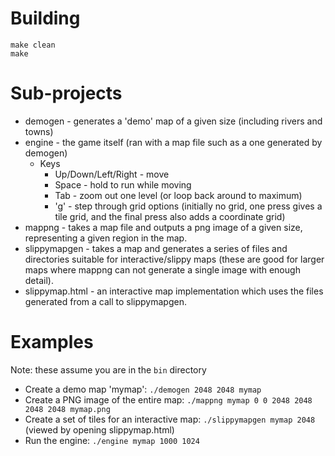 # Building
```
make clean
make
```

# Sub-projects
* demogen - generates a 'demo' map of a given size (including rivers and towns)
* engine - the game itself (ran with a map file such as a one generated by demogen)
    * Keys
        * Up/Down/Left/Right - move
        * Space - hold to run while moving
        * Tab - zoom out one level (or loop back around to maximum)
        * 'g' - step through grid options (initially no grid, one press gives a tile grid, and the final press also adds a coordinate grid) 
* mappng - takes a map file and outputs a png image of a given size, representing a given region in the map.
* slippymapgen - takes a map and generates a series of files and directories suitable for interactive/slippy maps (these are good for larger maps where mappng can not generate a single image with enough detail).
* slippymap.html - an interactive map implementation which uses the files generated from a call to slippymapgen. 

# Examples #
Note: these assume you are in the `bin` directory
* Create a demo map 'mymap': ```./demogen 2048 2048 mymap ```
* Create a PNG image of the entire map:  ```./mappng mymap 0 0 2048 2048 2048 2048 mymap.png```
* Create a set of tiles for an interactive map: ```./slippymapgen mymap 2048``` (viewed by opening slippymap.html)
* Run the engine: ```./engine mymap 1000 1024```
